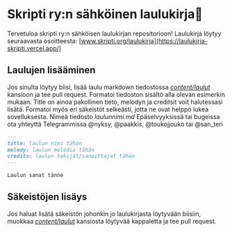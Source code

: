 # Skripti ry:n sähköinen laulukirja📘

Tervetuloa skripti ry:n sähköisen laulukirjan repositorioon!
Laulukirja löytyy seuraavasta osoitteesta: [www.skripti.org/laulukirja](https://laulukirja-skripti.vercel.app/)

## Laulujen lisääminen

Jos sinulta löytyy biisi, lisää laulu markdown tiedostossa [_content/laulut_](https://github.com/skripti-org/laulukirja/tree/master/content/laulut) kansioon ja tee pull request. Formatoi tiedoston sisältö alla olevan esimerkin mukaan. Title on ainoa pakollinen tieto, melodyn ja creditsit voit halutessasi lisätä. Formatoi myös eri säkeistöt selkeästi, jotta ne ovat helppo lukea sovelluksesta. Nimeä tiedosto _laulunnimi.md_
Epäselvyyksissä tai bugeissa ota yhteyttä Telegrammissa @nyksy, @paakkis, @toukojjouko tai @san_teri 
```markdown
---
title: laulun nimi tähän
melody: laulun melodia tähän
credits: laulun tekijät/sanoittajat tähän
---

Laulun sanat tänne
```

## Säkeistöjen lisäys

Jos haluat lisätä säkeistön johonkin jo laulukirjasta löytyvään biisiin, muokkaa [_content/laulut_](https://github.com/skripti-org/laulukirja/tree/master/content/laulut) kansiosta löytyvää kappaletta ja tee pull request.
